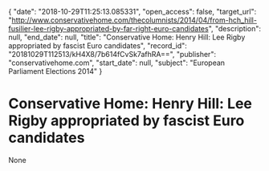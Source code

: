 {
  "date": "2018-10-29T11:25:13.085331", 
  "open_access": false, 
  "target_url": "http://www.conservativehome.com/thecolumnists/2014/04/from-hch_hill-fusilier-lee-rigby-appropriated-by-far-right-euro-candidates", 
  "description": null, 
  "end_date": null, 
  "title": "Conservative Home: Henry Hill: Lee Rigby appropriated by fascist Euro candidates", 
  "record_id": "20181029T112513/kH4X8/7b614fCvSk7afhRA==", 
  "publisher": "conservativehome.com", 
  "start_date": null, 
  "subject": "European Parliament Elections 2014"
}

# Conservative Home: Henry Hill: Lee Rigby appropriated by fascist Euro candidates

None